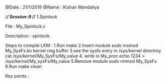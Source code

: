 
@Date : 21/1/2019
@Name : Kishan Mandaliya

/*********************************************************************************************/
					Session-9
/*********************************************************************************************/
1.Spinlock

File : My_Spinlock.c

Description :
               spinlock. 
		

Steps to compile LKM :
1.Run                           make
2.Insert module                 sudo insmod My_SysFs.ko
  kernel ring buffer
3.see the sysfs entry in 
/sys/kernel directroy 		cat /sys/kernel/My_SysFs/My_value
4. write in My_proc             echo 1234 > /sys/kernel/My_sysFs/My_value
5.Remove module                 sudo rmmod My_SysFs
6.Run                           make clean

Key points :

